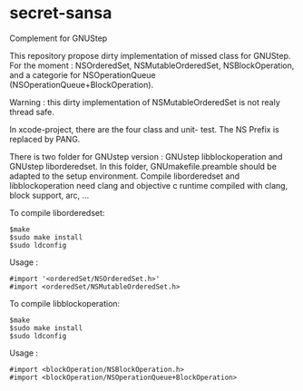 # secret-sansa
Complement for GNUStep

This repository propose dirty implementation of missed class for GNUStep.
For the moment : NSOrderedSet, NSMutableOrderedSet, NSBlockOperation, and a categorie for NSOperationQueue (NSOperationQueue+BlockOperation).

Warning : this dirty implementation of NSMutableOrderedSet is not realy thread safe.

In xcode-project, there are the four class and unit- test. The NS Prefix is replaced by PANG.

There is two folder for GNUstep version : GNUstep libblockoperation and GNUstep liborderedset.
In this folder, GNUmakefile.preamble should be adapted to the setup environment. 
Compile liborderedset and libblockoperation need clang and objective c runtime compiled with clang, block support, arc, ...

To compile liborderedset:

    $make  
    $sudo make install  
    $sudo ldconfig  
  
Usage :  

    #import '<orderedSet/NSOrderedSet.h>'  
    #import <orderedSet/NSMutableOrderedSet.h>  
    
To compile libblockoperation:  

    $make  
    $sudo make install  
    $sudo ldconfig
  
Usage :    

    #import <blockOperation/NSBlockOperation.h>
    #import <blockOperation/NSOperationQueue+BlockOperation>
